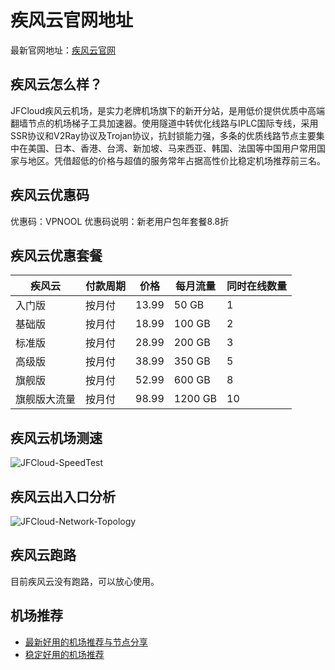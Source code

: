 # 疾风云官网地址
最新官网地址：[疾风云官网](https://jcz.affxc.com/jfcloud/)

## 疾风云怎么样？
JFCloud疾风云机场，是实力老牌机场旗下的新开分站，是用低价提供优质中高端翻墙节点的机场梯子工具加速器。使用隧道中转优化线路与IPLC国际专线，采用SSR协议和V2Ray协议及Trojan协议，抗封锁能力强，多条的优质线路节点主要集中在美国、日本、香港、台湾、新加坡、马来西亚、韩国、法国等中国用户常用国家与地区。凭借超低的价格与超值的服务常年占据高性价比稳定机场推荐前三名。

## 疾风云优惠码

优惠码：VPNOOL
优惠码说明：新老用户包年套餐8.8折

## 疾风云优惠套餐

| 疾风云    | 付款周期 | 价格    | 每月流量    | 同时在线数量 |
|--------|------|-------|---------|--------|
| 入门版    | 按月付  | 13.99 | 50 GB   | 1      |
| 基础版    | 按月付  | 18.99 | 100 GB  | 2      |
| 标准版    | 按月付  | 28.99 | 200 GB  | 3      |
| 高级版    | 按月付  | 38.99 | 350 GB  | 5      |
| 旗舰版    | 按月付  | 52.99 | 600 GB  | 8      |
| 旗舰版大流量 | 按月付  | 98.99 | 1200 GB | 10     |

## 疾风云机场测速

![JFCloud-SpeedTest](https://github.com/jichangzhu/jfcloud/assets/152512496/07fe055c-4891-469b-81ec-ca2adf4a348f)

## 疾风云出入口分析

![JFCloud-Network-Topology](https://github.com/jichangzhu/jfcloud/assets/152512496/17c8a59b-17df-4527-aae1-f5b25f9bae43)

## 疾风云跑路
目前疾风云没有跑路，可以放心使用。


## 机场推荐
 - [最新好用的机场推荐与节点分享](https://github.com/jichangzhu/JichangTuijian)
 - [稳定好用的机场推荐](https://jichangzhu.com/node/?utm_source=github&utm_medium=jichangzhu-details)
